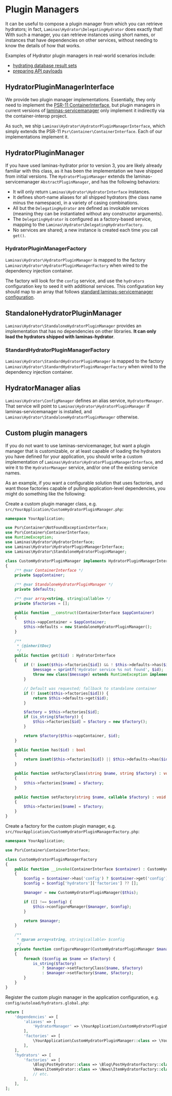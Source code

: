# Plugin Managers

It can be useful to compose a plugin manager from which you can retrieve
hydrators; in fact, `Laminas\Hydrator\DelegatingHydrator` does exactly that!
With such a manager, you can retrieve instances using short names, or instances
that have dependencies on other services, without needing to know the details of
how that works.

Examples of Hydrator plugin managers in real-world scenarios include:

- [hydrating database result sets](https://docs.laminas.dev/laminas-db/result-set/#laminas92db92resultset92hydratingresultset)
- [preparing API payloads](https://docs.mezzio.dev/mezzio-hal/resource-generator/#resourcegenerator)

## HydratorPluginManagerInterface

We provide two plugin manager implementations. Essentially, they only need to
implement the [PSR-11 ContainerInterface](https://www.php-fig.org/psr/psr-11/),
but plugin managers in current versions of [laminas-servicemanager](https://docs.laminas.dev/laminas-servicemanager/)
only implement it indirectly via the container-interop project.

As such, we ship `Laminas\Hydrator\HydratorPluginManagerInterface`, which simply
extends the PSR-11 `Psr\Container\ContainerInterface`. Each of our
implementations implement it.

## HydratorPluginManager

If you have used laminas-hydrator prior to version 3, you are likely already
familiar with this class, as it has been the implementation we have shipped from
initial versions. The `HydratorPluginManager` extends the laminas-servicemanager
`AbstractPluginManager`, and has the following behaviors:

- It will only return `Laminas\Hydrator\HydratorInterface` instances.
- It defines short-name aliases for all shipped hydrators (the class name minus
  the namespace), in a variety of casing combinations.
- All but the `DelegatingHydrator` are defined as invokable services (meaning
  they can be instantiated without any constructor arguments).
- The `DelegatingHydrator` is configured as a factory-based service, mapping to
  the `Laminas\Hydrator\DelegatingHydratorFactory`.
- No services are shared; a new instance is created each time you call `get()`.

### HydratorPluginManagerFactory

`Laminas\Hydrator\HydratorPluginManager` is mapped to the factory
`Laminas\Hydrator\HydratorPluginManagerFactory` when wired to the dependency
injection container.

The factory will look for the `config` service, and use the `hydrators`
configuration key to seed it with additional services. This configuration key
should map to an array that follows [standard laminas-servicemanager configuration](https://docs.laminas.dev/laminas-servicemanager/configuring-the-service-manager/).

## StandaloneHydratorPluginManager

`Laminas\Hydrator\StandaloneHydratorPluginManager` provides an implementation that
has no dependencies on other libraries. **It can only load the hydrators shipped
with laminas-hydrator**.

### StandardHydratorPluginManagerFactory

`Laminas\Hydrator\StandardHydratorPluginManager` is mapped to the factory
`Laminas\Hydrator\StandardHydratorPluginManagerFactory` when wired to the dependency
injection container.

## HydratorManager alias

`Laminas\Hydrator\ConfigManager` defines an alias service, `HydratorManager`. That
service will point to `Laminas\Hydrator\HydratorPluginManager` if
laminas-servicemanager is installed, and `Laminas\Hydrator\StandaloneHydratorPluginManager`
otherwise.

## Custom plugin managers

If you do not want to use laminas-servicemanager, but want a plugin manager that is
customizable, or at least capable of loading the hydrators you have defined for
your application, you should write a custom implementation of
`Laminas\Hydrator\HydratorPluginManagerInterface`, and wire it to the
`HydratorManager` service, and/or one of the existing service names.

As an example, if you want a configurable solution that uses factories, and want
those factories capable of pulling application-level dependencies, you might do
something like the following:

Create a custom plugin manager class, e.g.
`src/YourApplication/CustomHydratorPluginManager.php`:

```php
namespace YourApplication;

use Psr\Container\NotFoundExceptionInterface;
use Psr\Container\ContainerInterface;
use RuntimeException;
use Laminas\Hydrator\HydratorInterface;
use Laminas\Hydrator\HydratorPluginManagerInterface;
use Laminas\Hydrator\StandaloneHydratorPluginManager;

class CustomHydratorPluginManager implements HydratorPluginManagerInterface
{
    /** @var ContainerInterface */
    private $appContainer;

    /** @var StandaloneHydratorPluginManager */
    private $defaults;

    /** @var array<string, string|callable> */
    private $factories = [];

    public function __construct(ContainerInterface $appContainer)
    {
        $this->appContainer = $appContainer;
        $this->defaults = new StandaloneHydratorPluginManager();
    }

    /**
     * {@inheritDoc}
     */
    public function get($id) : HydratorInterface
    {
        if (! isset($this->factories[$id]) && ! $this->defaults->has($id)) {
            $message = sprintf('Hydrator service %s not found', $id);
            throw new class($message) extends RuntimeException implements NotFoundExceptionInterface {};
        }

        // Default was requested; fallback to standalone container
        if (! isset($this->factories[$id])) {
            return $this->defaults->get($id);
        }

        $factory = $this->factories[$id];
        if (is_string($factory)) {
            $this->factories[$id] = $factory = new $factory();
        }

        return $factory($this->appContainer, $id);
    }

    public function has($id) : bool
    {
        return isset($this->factories[$id]) || $this->defaults->has($id);
    }

    public function setFactoryClass(string $name, string $factory) : void
    {
        $this->factories[$name] = $factory;
    }

    public function setFactory(string $name, callable $factory) : void
    {
        $this->factories[$name] = $factory;
    }
}
```

Create a factory for the custom plugin manager, e.g.
`src/YourApplication/CustomHydratorPluginManagerFactory.php`:

```php
namespace YourApplication;

use Psr\Container\ContainerInterface;

class CustomHydratorPluginManagerFactory
{
    public function __invoke(ContainerInterface $container) : CustomHydratorPluginManager
    {
        $config = $container->has('config') ? $container->get('config') : [];
        $config = $config['hydrators']['factories'] ?? [];

        $manager = new CustomHydratorPluginManager($this);

        if ([] !== $config) {
            $this->configureManager($manager, $config);
        }

        return $manager;
    }

    /**
     * @param array<string, string|callable> $config
     */
    private function configureManager(CustomHydratorPluginManager $manager, array $config) : void
    {
        foreach ($config as $name => $factory) {
            is_string($factory)
                ? $manager->setFactoryClass($name, $factory)
                : $manager->setFactory($name, $factory);
        }
    }
}
```

Register the custom plugin manager in the application configuration, e.g.
`config/autoload/hydrators.global.php`:

```php
return [
    'dependencies' => [
        'aliases' => [
            'HydratorManager' => \YourApplication\CustomHydratorPluginManager::class,
        ],
        'factories' => [
            \YourApplication\CustomHydratorPluginManager::class => \YourApplication\CustomHydratorPluginManagerFactory::class
        ],
    ],
    'hydrators' => [
        'factories' => [
            \Blog\PostHydrator::class => \Blog\PostHydratorFactory::class,
            \News\ItemHydrator::class => \News\ItemHydratorFactory::class,
            // etc.
        ],
    ],
];
```
